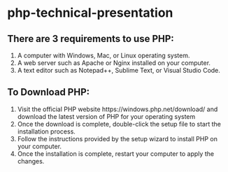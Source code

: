 # php-technical-presentation

<h2> There are 3 requirements to use PHP: </h2>
  <ol>
    <li> A computer with Windows, Mac, or Linux operating system. </li>
    <li> A web server such as Apache or Nginx installed on your computer. </li>
    <li> A text editor such as Notepad++, Sublime Text, or Visual Studio Code. </li>
  </ol>
</p>

<h2> To Download PHP:</h2>
  <ol>
    <li> Visit the official PHP website https://windows.php.net/download/ and download the latest version of PHP for your operating system </li>
    <li> Once the download is complete, double-click the setup file to start the installation process. </li>
    <li> Follow the instructions provided by the setup wizard to install PHP on your computer. </li>
    <li> Once the installation is complete, restart your computer to apply the changes. </li>
  </ol>
</p>
